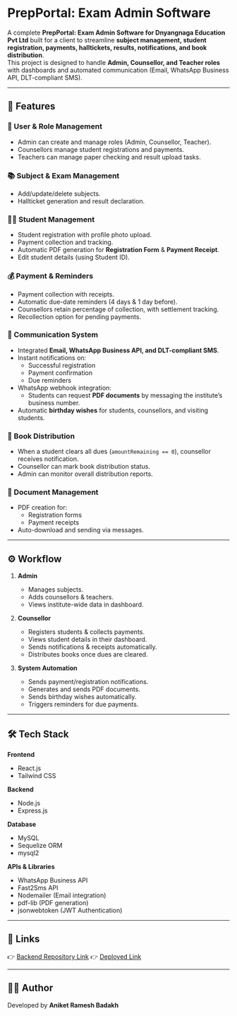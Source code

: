 # PrepPortal: Exam Admin Software

A complete **PrepPortal: Exam Admin Software for Dnyangnaga Education Pvt Ltd** built for a client to streamline **subject management, student registration, payments, halltickets, results, notifications, and book distribution**.  
This project is designed to handle **Admin, Counsellor, and Teacher roles** with dashboards and automated communication (Email, WhatsApp Business API, DLT-compliant SMS).

---

## 🚀 Features

### 🔑 User & Role Management
- Admin can create and manage roles (Admin, Counsellor, Teacher).
- Counsellors manage student registrations and payments.
- Teachers can manage paper checking and result upload tasks.

### 📚 Subject & Exam Management
- Add/update/delete subjects.
- Hallticket generation and result declaration.

### 👨‍🎓 Student Management
- Student registration with profile photo upload.
- Payment collection and tracking.
- Automatic PDF generation for **Registration Form** & **Payment Receipt**.
- Edit student details (using Student ID).

### 💰 Payment & Reminders
- Payment collection with receipts.
- Automatic due-date reminders (4 days & 1 day before).
- Counsellors retain percentage of collection, with settlement tracking.
- Recollection option for pending payments.

### 📩 Communication System
- Integrated **Email, WhatsApp Business API, and DLT-compliant SMS**.
- Instant notifications on:
  - Successful registration
  - Payment confirmation
  - Due reminders
- WhatsApp webhook integration:
  - Students can request **PDF documents** by messaging the institute’s business number.
- Automatic **birthday wishes** for students, counsellors, and visiting students.

### 📖 Book Distribution
- When a student clears all dues (`amountRemaining == 0`), counsellor receives notification.
- Counsellor can mark book distribution status.
- Admin can monitor overall distribution reports.

### 📑 Document Management
- PDF creation for:
  - Registration forms
  - Payment receipts
- Auto-download and sending via messages.

---

## ⚙️ Workflow

1. **Admin**  
   - Manages subjects.  
   - Adds counsellors & teachers.  
   - Views institute-wide data in dashboard.  

2. **Counsellor**  
   - Registers students & collects payments.  
   - Views student details in their dashboard.  
   - Sends notifications & receipts automatically.  
   - Distributes books once dues are cleared.  

3. **System Automation**  
   - Sends payment/registration notifications.  
   - Generates and sends PDF documents.  
   - Sends birthday wishes automatically.  
   - Triggers reminders for due payments.  

---


## 🛠️ Tech Stack

**Frontend**  
- React.js  
- Tailwind CSS  

**Backend**  
- Node.js  
- Express.js  

**Database**  
- MySQL  
- Sequelize ORM  
- mysql2  

**APIs & Libraries**  
- WhatsApp Business API  
- Fast2Sms API  
- Nodemailer (Email integration)  
- pdf-lib (PDF generation)  
- jsonwebtoken (JWT Authentication)  

---

## 🔗 Links

👉 [Backend Repository Link](https://github.com/Annibadakh/dnyanganga-education-backend)
👉 [Deployed Link](https://dnyangangaeducation.com/)

---



## 👨‍💻 Author

Developed by **Aniket Ramesh Badakh**
